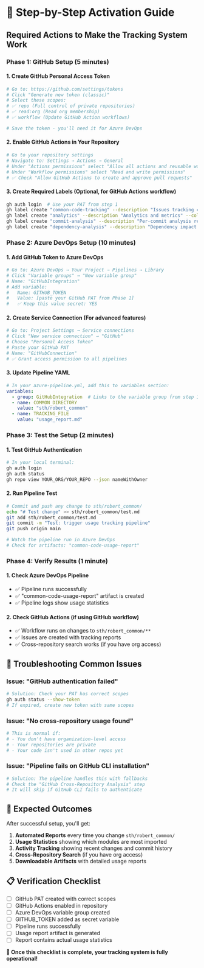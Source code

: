 # 🚀 Step-by-Step Activation Guide

## **Required Actions to Make the Tracking System Work**

### **Phase 1: GitHub Setup (5 minutes)**

#### 1. **Create GitHub Personal Access Token**
```bash
# Go to: https://github.com/settings/tokens
# Click "Generate new token (classic)"
# Select these scopes:
# ✅ repo (Full control of private repositories)  
# ✅ read:org (Read org membership)
# ✅ workflow (Update GitHub Action workflows)

# Save the token - you'll need it for Azure DevOps
```

#### 2. **Enable GitHub Actions in Your Repository**
```bash
# Go to your repository settings
# Navigate to: Settings → Actions → General
# Under "Actions permissions" select "Allow all actions and reusable workflows"
# Under "Workflow permissions" select "Read and write permissions"
# ✅ Check "Allow GitHub Actions to create and approve pull requests"
```

#### 3. **Create Required Labels** (Optional, for GitHub Actions workflow)
```bash
gh auth login  # Use your PAT from step 1
gh label create "common-code-tracking" --description "Issues tracking common code usage" --color "0E8A16"
gh label create "analytics" --description "Analytics and metrics" --color "1D76DB"
gh label create "commit-analysis" --description "Per-commit analysis reports" --color "FF6B35"
gh label create "dependency-analysis" --description "Dependency impact analysis" --color "8B5A2B"
```

### **Phase 2: Azure DevOps Setup (10 minutes)**

#### 1. **Add GitHub Token to Azure DevOps**
```yaml
# Go to: Azure DevOps → Your Project → Pipelines → Library
# Click "Variable groups" → "New variable group"
# Name: "GitHubIntegration"
# Add variable:
#   Name: GITHUB_TOKEN
#   Value: [paste your GitHub PAT from Phase 1]
#   ✅ Keep this value secret: YES
```

#### 2. **Create Service Connection** (For advanced features)
```bash
# Go to: Project Settings → Service connections
# Click "New service connection" → "GitHub"
# Choose "Personal Access Token" 
# Paste your GitHub PAT
# Name: "GitHubConnection"
# ✅ Grant access permission to all pipelines
```

#### 3. **Update Pipeline YAML**
```yaml
# In your azure-pipeline.yml, add this to variables section:
variables:
  - group: GitHubIntegration  # Links to the variable group from step 1
  - name: COMMON_DIRECTORY
    value: "sth/robert_common"
  - name: TRACKING_FILE  
    value: "usage_report.md"
```

### **Phase 3: Test the Setup (2 minutes)**

#### 1. **Test GitHub Authentication**
```bash
# In your local terminal:
gh auth login
gh auth status
gh repo view YOUR_ORG/YOUR_REPO --json nameWithOwner
```

#### 2. **Run Pipeline Test**
```bash
# Commit and push any change to sth/robert_common/
echo "# Test change" >> sth/robert_common/test.md
git add sth/robert_common/test.md
git commit -m "Test: trigger usage tracking pipeline"
git push origin main

# Watch the pipeline run in Azure DevOps
# Check for artifacts: "common-code-usage-report"
```

### **Phase 4: Verify Results (1 minute)**

#### 1. **Check Azure DevOps Pipeline**
- ✅ Pipeline runs successfully
- ✅ "common-code-usage-report" artifact is created  
- ✅ Pipeline logs show usage statistics

#### 2. **Check GitHub Actions** (if using GitHub workflow)
- ✅ Workflow runs on changes to `sth/robert_common/**`
- ✅ Issues are created with tracking reports
- ✅ Cross-repository search works (if you have org access)

## **🚨 Troubleshooting Common Issues**

### **Issue: "GitHub authentication failed"**
```bash
# Solution: Check your PAT has correct scopes
gh auth status --show-token
# If expired, create new token with same scopes
```

### **Issue: "No cross-repository usage found"**
```bash
# This is normal if:
# - You don't have organization-level access
# - Your repositories are private
# - Your code isn't used in other repos yet
```

### **Issue: "Pipeline fails on GitHub CLI installation"**
```bash
# Solution: The pipeline handles this with fallbacks
# Check the "GitHub Cross-Repository Analysis" step
# It will skip if GitHub CLI fails to authenticate
```

## **🎯 Expected Outcomes**

After successful setup, you'll get:

1. **Automated Reports** every time you change `sth/robert_common/`
2. **Usage Statistics** showing which modules are most imported
3. **Activity Tracking** showing recent changes and commit history
4. **Cross-Repository Search** (if you have org access)
5. **Downloadable Artifacts** with detailed usage reports

## **📋 Verification Checklist**

- [ ] GitHub PAT created with correct scopes
- [ ] GitHub Actions enabled in repository
- [ ] Azure DevOps variable group created
- [ ] GITHUB_TOKEN added as secret variable
- [ ] Pipeline runs successfully
- [ ] Usage report artifact is generated
- [ ] Report contains actual usage statistics

**🎉 Once this checklist is complete, your tracking system is fully operational!**
